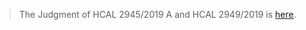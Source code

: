 > The Judgment of HCAL 2945/2019 A and HCAL 2949/2019 is [here](https://github.com/DeSociologue/HCAL2945-2019-and-HCAL2949-2019/blob/master/HCAL2945:2019%26HCAL2949:2019.pdf).
